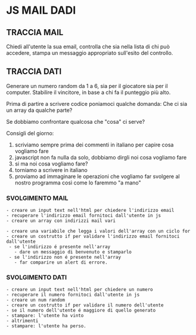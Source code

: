 # JS MAIL DADI

## TRACCIA MAIL

Chiedi all'utente la sua email,
controlla che sia nella lista di chi può accedere,
stampa un messaggio appropriato sull'esito del controllo.

## TRACCIA DATI

Generare un numero random da 1 a 6, sia per il giocatore sia per il computer.
Stabilire il vincitore, in base a chi fa il punteggio più alto.

Prima di partire a scrivere codice poniamoci qualche domanda:
Che ci sia un array da qualche parte?

Se dobbiamo confrontare qualcosa che "cosa" ci serve?

Consigli del giorno:

1. scriviamo sempre prima dei commenti in italiano per capire cosa vogliamo fare
2. javascript non fa nulla da solo, dobbiamo dirgli noi cosa vogliamo fare
3. si ma noi cosa vogliamo fare?
4. torniamo a scrivere in italiano
5. proviamo ad immaginare le operazioni che vogliamo far svolgere al nostro programma così come lo faremmo "a mano"

### SVOLGIMENTO MAIL

```
- creare un input text nell'html per chiedere l'indirizzo email
- recuperare l'indirizzo email fornitoci dall'utente in js
- creare un array con indirizzi mail vari

- creare una variabile che legga i valori dell'array con un ciclo for
- creare un costrutto if per validare l'indirizzo email fornitoci dall'utente
 - se l'indirizzo é presente nell'array
   - dare un messaggio di benvenuto e stamparlo
 - se l'indirizzo non é presente nell'array
   - far comparire un alert di errore.

```

### SVOLGIMENTO DATI

```
- creare un input text nell'html per chiedere un numero
- recuperare il numero fornitoci dall'utente in js
- creare un num random
- creare un costrutto if per validare il numero dell'utente
- se il numero dell'utente é maggiore di quello generato
- stampare: l'utente ha vinto
- altrimenti
- stampare: l'utente ha perso.
```
